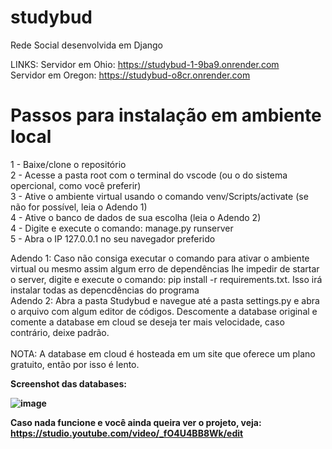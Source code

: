 # studybud
 Rede Social desenvolvida em Django

LINKS:
Servidor em Ohio: https://studybud-1-9ba9.onrender.com <br>
Servidor em  Oregon: https://studybud-o8cr.onrender.com <br>

<h1>Passos para instalação em ambiente local</h1>

1 - Baixe/clone o repositório <br>
2 - Acesse a pasta root com o terminal do vscode (ou o do sistema opercional, como você preferir) <br>
3 - Ative o ambiente virtual usando o comando venv/Scripts/activate (se não for possível, leia o Adendo 1) <br>
4 - Ative o banco de dados de sua escolha (leia o Adendo 2) <br>
4 - Digite e execute o comando: manage.py runserver <br>
5 - Abra o IP 127.0.0.1 no seu navegador preferido <br>

Adendo 1: Caso não consiga executar o comando para ativar o ambiente virtual ou mesmo assim algum erro de dependências lhe impedir de startar o server, digite e execute o comando: pip install -r requirements.txt. Isso irá instalar todas as depencdências do programa <br>
Adendo 2: Abra a pasta Studybud e navegue até a pasta settings.py e abra o arquivo com algum editor de códigos. Descomente a database original e comente a database em cloud se deseja ter mais velocidade, caso contrário, deixe padrão. <br> <br>
 NOTA: A database em cloud é hosteada em um site que oferece um plano gratuito, então por isso é lento.

<b>Screenshot das databases:<b> <br>

![image](https://github.com/Matheus-Forte-Melo/studybud/assets/114398115/166cecab-3abe-4d3d-a290-407454cb8fa4)

Caso nada funcione e você ainda queira ver o projeto, veja: <br>
[https://studio.youtube.com/video/_fO4U4BB8Wk/edit ](https://youtu.be/_fO4U4BB8Wk)
